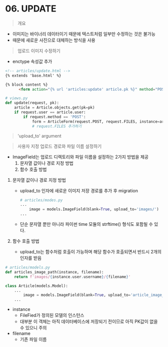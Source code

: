 # 06. UPDATE

> 개요

- 이미지는 바이너리 데이터이기 때문에 텍스트처럼 일부만 수정하는 것은 불가능
- 때문에 새로운 사진으로 대체하는 방식을 사용



> 업로드 이미지 수정하기

- enctype 속성값 추가

```html
<!-- articles/update.html -->
{% extends 'base.html' %}

{% block content %}
	  <form action="{% url 'articles:update' article.pk %}" method="POST" enctype="multipart/form-data">

```

```python
# views.py
def update(request, pk):
    article = Article.objects.get(pk=pk)
    if request.user == article.user:
        if request.method == 'POST':
            form = ArticleForm(request.POST, request.FILES, instance=article)
            # request.FILES 추가하기
```



> 'upload_to' argument

> 사용자 지정 업로드 경로와 파일 이름 설정하기

- ImageField는 업로드 디렉토리와 파일 이름을 설정하는 2가지 방법을 제공
  1. 문자열 값이나 경로 지정 방법
  2. 함수 호출 방법



1. 문자열 값이나 경로 지정 방법

   - upload_to 인자에 새로운 이미지 저장 경로를 추가 후 migration

     ```python
     # articles/modes.py
     ...
         image = models.ImageField(blank=True, upload_to='images/')
     ...
     ```

   - 단순 문자열 뿐만 아니라 파이썬 time 모듈의 strftime() 형식도 포함될 수 있다.



2. 함수 호출 방법
   - upload_to는 함수처럼 호출이 가능하며 해당 함수가 호출되면서 반드시 2개의 인자를 받음

```python
# articles/models.py
def articles_image_path(instance, filename):
    return f'images/{instance.user.username}/{filename}'

class Article(models.Model):
    ...
        image = models.ImageField(blank=True, upload_to='article_image_path')
    ...

```

- instance
  - FileFied가 정의된 모델의 인스턴스
  - 대부분 이 객체는 아직 데이터베이스에 저장되기 전이므로 아직 PK값이 없을 수 있으니 주의
- filename
  - 기존 파일 이름


